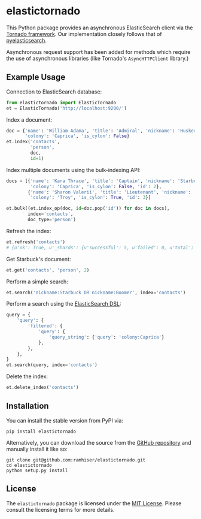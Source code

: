 # elastictornado

This Python package provides an asynchronous ElasticSearch client via the
[Tornado framework](http://www.tornadoweb.org/). Our implementation closely follows that
of  [pyelasticsearch](https://github.com/pyelasticsearch/pyelasticsearch).

Asynchronous request support has been added for methods which require the use of
asynchronous libraries (like Tornado's `AsyncHTTPClient` library.)

## Example Usage

Connection to ElasticSearch database:

```python
from elastictornado import ElasticTornado
et = ElasticTornado('http://localhost:9200/')
```

Index a document:

```python
doc = {'name': 'William Adama', 'title': 'Admiral', 'nickname': 'Husker',
       'colony': 'Caprica', 'is_cylon': False}
et.index('contacts',
         'person',
         doc,
         id=1)
```

Index multiple documents using the bulk-indexing API:

```python
docs = [{'name': 'Kara Thrace', 'title': 'Captain', 'nickname': 'Starbuck',
         'colony': 'Caprica', 'is_cylon': False, 'id': 2},
        {'name': 'Sharon Valerii', 'title': 'Lieutenant', 'nickname': 'Boomer',
         'colony': 'Troy', 'is_cylon': True, 'id': 3}]

et.bulk((et.index_op(doc, id=doc.pop('id')) for doc in docs),
        index='contacts',
        doc_type='person')
```

Refresh the index:

```python
et.refresh('contacts')
# {u'ok': True, u'_shards': {u'successful': 5, u'failed': 0, u'total': 10}}
```

Get Starbuck's document:

```python
et.get('contacts', 'person', 2)
```

Perform a simple search:

```python
et.search('nickname:Starbuck OR nickname:Boomer', index='contacts')
```

Perform a search using the [ElasticSearch DSL](http://www.elastic.co/guide/en/elasticsearch/reference/current/query-dsl.html):

```python
query = {
    'query': {
        'filtered': {
            'query': {
                'query_string': {'query': 'colony:Caprica'}
            },
        },
    },
}
et.search(query, index='contacts')
```

Delete the index:

```python
et.delete_index('contacts')
```


## Installation

You can install the stable version from PyPI via:

```
pip install elastictornado
```

Alternatively, you can download the source from the
[GitHub repository](https://github.com/ramhiser/elastictornado) and manually
install it like so:

```
git clone git@github.com:ramhiser/elastictornado.git
cd elastictornado
python setup.py install
```

## License

The `elastictornado` package is licensed under the
[MIT License](http://opensource.org/licenses/MIT). Please consult the licensing
terms for more details.
